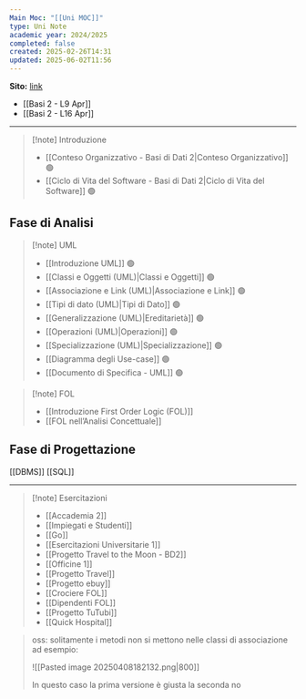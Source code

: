 ```yaml
---
Main Moc: "[[Uni MOC]]"
type: Uni Note
academic year: 2024/2025
completed: false
created: 2025-02-26T14:31
updated: 2025-06-02T11:56
---
```

**Sito:** [link](https://elearning.uniroma1.it/course/view.php?id=17659&section=5)
- [[Basi 2 - L9 Apr]]
- [[Basi 2 - L16 Apr]]

---

>[!note] Introduzione
>- [[Conteso Organizzativo - Basi di Dati 2|Conteso Organizzativo]] 🟢
>- [[Ciclo di Vita del Software - Basi di Dati 2|Ciclo di Vita del Software]] 🟢

## Fase di Analisi

>[!note] UML
>- [[Introduzione UML]] 🟢
>- [[Classi e Oggetti (UML)|Classi e Oggetti]] 🟢
>- [[Associazione e Link (UML)|Associazione e Link]] 🟢
>- [[Tipi di dato (UML)|Tipi di Dato]] 🟢
>- [[Generalizzazione (UML)|Ereditarietà]] 🟢
>- [[Operazioni (UML)|Operazioni]] 🟢
>- [[Specializzazione (UML)|Specializzazione]] 🟢
>- [[Diagramma degli Use-case]] 🟢
>- [[Documento di Specifica - UML]] 🟢

>[!note] FOL
>- [[Introduzione First Order Logic (FOL)]]
>- [[FOL nell’Analisi Concettuale]]

## Fase di Progettazione

[[DBMS]]
[[SQL]]

----


>[!note] Esercitazioni
>
>- [[Accademia 2]]
>- [[Impiegati e Studenti]]
>- [[Go]]
>- [[Esercitazioni Universitarie 1]]
>- [[Progetto Travel to the Moon - BD2]]
>- [[Officine 1]]
>- [[Progetto Travel]]
>- [[Progetto ebuy]]
>- [[Crociere FOL]]
>- [[Dipendenti FOL]]
>- [[Progetto TuTubi]]
>- [[Quick Hospital]]




>oss: solitamente i metodi non si mettono nelle classi di associazione ad esempio:
>
>![[Pasted image 20250408182132.png|800]]
>
>In questo caso la prima versione è giusta la seconda no

